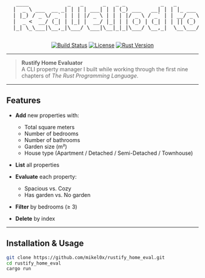 <p align="center">
  <pre>
   ____            _   _      _   _ _           _   _             
  |  _ \ ___  __ _| | | | ___| | | (_) ___   __| | | |_ ___  _ __ 
  | |_) / _ \/ _` | | | |/ _ \ | | | |/ _ \ / _` | | __/ _ \| '__|
  |  _ <  __/ (_| | |_| |  __/ |_| | | (_) | (_| | | || (_) | |   
  |_| \_\___|\__,_|\___/ \___|\__|_|_|\___/ \__,_|  \__\___/|_|   
  </pre>
</p>

<p align="center">
  <a href="https://github.com/mikel0x/rustify_home_eval/actions"><img src="https://img.shields.io/github/actions/workflow/status/mikel0x/rustify_home_eval/ci.yml?branch=main" alt="Build Status"></a>
  <a href="https://github.com/mikel0x/rustify_home_eval/blob/main/LICENSE"><img src="https://img.shields.io/badge/license-MIT-green.svg" alt="License"></a>
  <a href="https://www.rust-lang.org/"><img src="https://img.shields.io/badge/rust-1.66+-orange.svg" alt="Rust Version"></a>
</p>

---

> **Rustify Home Evaluator**  
> A CLI property manager I built while working through the first nine chapters of *The Rust Programming Language*.

---

## Features

- **Add** new properties with:
  - Total square meters
  - Number of bedrooms
  - Number of bathrooms
  - Garden size (m²)
  - House type (Apartment / Detached / Semi-Detached / Townhouse)

- **List** all properties
- **Evaluate** each property:
  - Spacious vs. Cozy
  - Has garden vs. No garden
- **Filter** by bedrooms (≥ 3)
- **Delete** by index

---

## Installation & Usage

```bash
git clone https://github.com/mikel0x/rustify_home_eval.git
cd rustify_home_eval
cargo run
